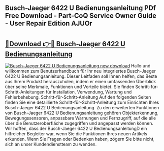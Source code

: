 ## Busch-Jaeger 6422 U Bedienungsanleitung PDf Free Download - Part-CoQ Service Owner Guide - User Repair Edition AJUOr

# <h2><a href="http://df4mnpk.blite.top/?on=Busch-Jaeger+6422+U+Bedienungsanleitung">🔗Download 👉🔴 Busch-Jaeger 6422 U Bedienungsanleitung</a></h2>

[![Busch-Jaeger 6422 U Bedienungsanleitung new download](https://i.imgur.com/lujVjoI.png)](http://df4mnpk.blite.top/?on=Busch-Jaeger+6422+U+Bedienungsanleitung)
Hallo und willkommen zum Benutzerhandbuch für Ihr neu integriertes Busch-Jaeger 6422 U Bedienungsanleitung. Dieser Leitfaden soll Ihnen helfen, das Beste aus Ihrem Produkt herauszuholen, indem er einen umfassenden Überblick über seine Merkmale, Funktionen und Vorteile bietet. Sie finden Schritt-für-Schritt-Anleitungen für Installation, Verwendung, Wartung und Fehlerbehebung. Schritt-für-Schritt-Anleitung Auf den folgenden Seiten finden Sie eine detaillierte Schritt-für-Schritt-Anleitung zum Einrichten Ihres Busch-Jaeger 6422 U Bedienungsanleitung. Zu den erweiterten Funktionen von Busch-Jaeger 6422 U Bedienungsanleitung gehören Objekterkennung, Bewegungssensoren, anpassbare Warnungen und Fernzugriff, auf die alle über die Benutzeroberfläche zugegriffen und angepasst werden können. Wir hoffen, dass der Busch-Jaeger 6422 U BedienungsanleitungD ein hilfreicher Begleiter war, wenn Sie die Funktionen Ihres neuen Artikels erkunden. Wenn Sie Fragen oder Bedenken haben, zögern Sie bitte nicht, sich an unser Kundendienstteam zu wenden.
